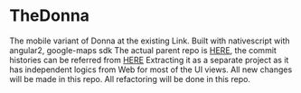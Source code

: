 # TheDonna
The mobile variant of Donna at the existing Link. Built with nativescript with angular2, google-maps sdk
The actual parent repo is [HERE](https://github.com/rajagopal28/Donna), the commit histories can be referred from [HERE](https://github.com/rajagopal28/Donna/commits/master)
Extracting it as a separate project as it has independent logics from Web for most of the UI views.
All new changes will be made in this repo.
All refactoring will be done in this repo.
